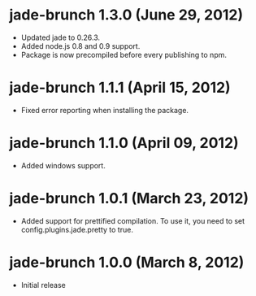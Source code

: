 # jade-brunch 1.3.0 (June 29, 2012)
* Updated jade to 0.26.3.
* Added node.js 0.8 and 0.9 support.
* Package is now precompiled before every publishing to npm.

# jade-brunch 1.1.1 (April 15, 2012)
* Fixed error reporting when installing the package.

# jade-brunch 1.1.0 (April 09, 2012)
* Added windows support.

# jade-brunch 1.0.1 (March 23, 2012)
* Added support for prettified compilation. To use it, you need to
set config.plugins.jade.pretty to true.

# jade-brunch 1.0.0 (March 8, 2012)
* Initial release
